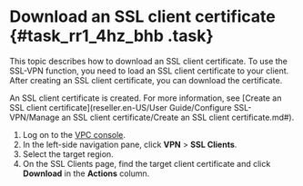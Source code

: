 # Download an SSL client certificate {#task_rr1_4hz_bhb .task}

This topic describes how to download an SSL client certificate. To use the SSL-VPN function, you need to load an SSL client certificate to your client. After creating an SSL client certificate, you can download the certificate.

An SSL client certificate is created. For more information, see [Create an SSL client certificate](reseller.en-US/User Guide/Configure SSL-VPN/Manage an SSL client certificate/Create an SSL client certificate.md#).

1.   Log on to the [VPC console](https://partners-intl.aliyun.com/login-required#/vpc). 
2.   In the left-side navigation pane, click **VPN** \> **SSL Clients**. 
3.   Select the target region. 
4.   On the SSL Clients page, find the target client certificate and click **Download** in the **Actions** column. 

